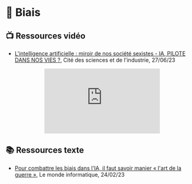<style>

   .iframe-wrapper {
  max-width: 60%;
  margin: auto; /* pour centrer le conteneur */
}

    /* Pour la gestion des iframes */
 .container {
  position: relative;
  overflow: hidden;
  width: 100%;
  padding-top: 56.25%; /* 16:9 Aspect Ratio (divide 9 by 16 = 0.5625) */
}
.responsive-iframe {
  position: absolute;
  top: 0;
  left: 0;
  bottom: 0;
  right: 0;
  width: 100%;
  height: 100%;
}
</style>

# 🤔 Biais

## 📺 Ressources vidéo

- <a href="https://youtu.be/1Xyu-_lZ8xY" target="_blank">L'intelligence artificielle : miroir de nos société sexistes - IA, PILOTE DANS NOS VIES ?</a>, Cité des sciences et de l'industrie, 27/06/23

<div class="iframe-wrapper">
    <div class="container">
        <iframe class="responsive-iframe" width="300" height="150" src="https://www.youtube-nocookie.com/embed/1Xyu-_lZ8xY" title="L'intelligence artificielle : miroir de nos société sexistes - IA, PILOTE DANS NOS VIES ?" frameborder="0" allow="accelerometer; autoplay; clipboard-write; encrypted-media; gyroscope; picture-in-picture; web-share" allowfullscreen></iframe>
    </div>
</div>

## 📚 Ressources texte

- <a href="https://www.lemondeinformatique.fr/actualites/lire-pour-combattre-les-biais-dans-l-ia-il-faut-savoir-manier--l-art-de-la-guerre-89643.html" target="_blank">Pour combattre les biais dans l'IA, il faut savoir manier « l'art de la guerre »</a>, Le monde informatique, 24/02/23